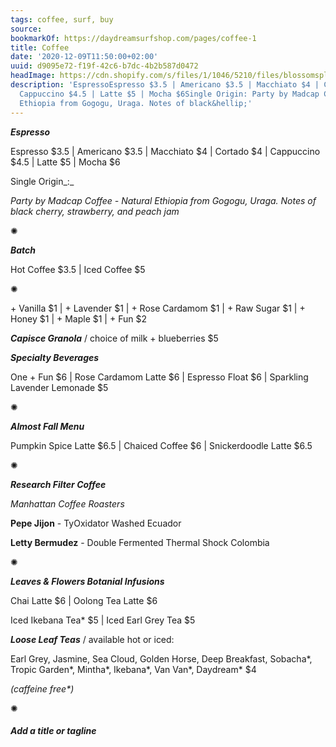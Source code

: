 ```yaml
---
tags: coffee, surf, buy
source:
bookmarkOf: https://daydreamsurfshop.com/pages/coffee-1
title: Coffee
date: '2020-12-09T11:50:00+02:00'
uuid: d9095e72-f19f-42c6-b7dc-4b2b587d0472
headImage: https://cdn.shopify.com/s/files/1/1046/5210/files/blossomsplash_army_4x.png?height=628&pad_color=ffffff&v=1527037478&width=1200
description: 'EspressoEspresso $3.5 | Americano $3.5 | Macchiato $4 | Cortado $4 |
  Cappuccino $4.5 | Latte $5 | Mocha $6Single Origin: Party by Madcap Coffee - Natural
  Ethiopia from Gogogu, Uraga. Notes of black&hellip;'
---
```


_**Espresso**_

Espresso $3.5 | Americano $3.5 | Macchiato $4 | Cortado $4 | Cappuccino $4.5 | Latte $5 | Mocha $6

Single Origin_:_

_Party by Madcap Coffee - Natural Ethiopia from Gogogu, Uraga. Notes of black cherry, strawberry, and peach jam_

✺

_**Batch**_

Hot Coffee $3.5 | Iced Coffee $5

✺

\+ Vanilla $1 | + Lavender $1 | + Rose Cardamom $1 | + Raw Sugar $1 | + Honey $1 | + Maple $1 | + Fun $2

_**Capisce Granola**_ / choice of milk + blueberries $5

_**Specialty Beverages**_

One + Fun $6 | Rose Cardamom Latte $6 | Espresso Float $6 | Sparkling Lavender Lemonade $5

✺

_**Almost Fall Menu**_

Pumpkin Spice Latte $6.5 | Chaiced Coffee $6 | Snickerdoodle Latte $6.5

✺

_**Research Filter Coffee**_

_Manhattan Coffee Roasters_

**Pepe Jijon** - TyOxidator Washed Ecuador

**Letty Bermudez** \- Double Fermented Thermal Shock Colombia

✺

_**Leaves & Flowers Botanial Infusions**_

Chai Latte $6 | Oolong Tea Latte $6

Iced Ikebana Tea\* $5 | Iced Earl Grey Tea $5

_**Loose Leaf Teas**_ / available hot or iced:

Earl Grey, Jasmine, Sea Cloud, Golden Horse, Deep Breakfast, Sobacha\*, Tropic Garden\*, Mintha\*, Ikebana\*, Van Van\*, Daydream\* $4

_(caffeine free\*)_

✺

##### Add a title or tagline